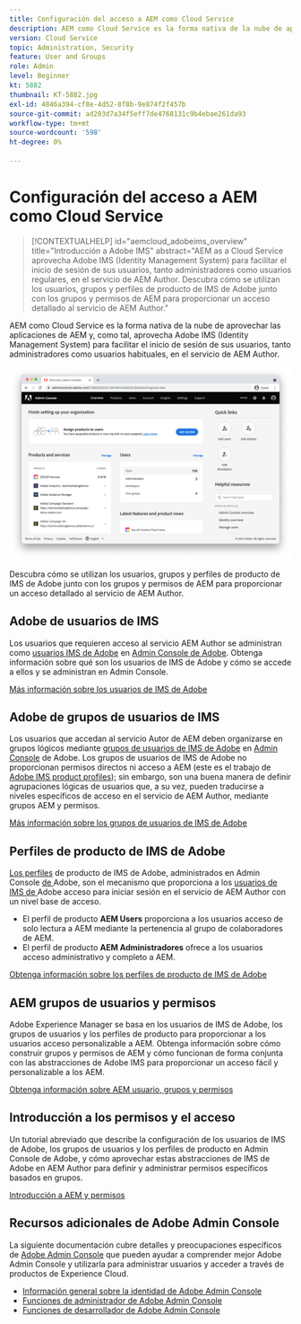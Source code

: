 ```yaml
---
title: Configuración del acceso a AEM como Cloud Service
description: AEM como Cloud Service es la forma nativa de la nube de aprovechar las aplicaciones de AEM y, como tal, aprovecha Adobe IMS (Identity Management System) para facilitar el inicio de sesión de los usuarios, tanto administradores como usuarios normales, en el servicio de AEM Author. Descubra cómo se utilizan los usuarios de IMS de Adobe, los grupos de usuarios y los perfiles de producto junto con los grupos de AEM y los permisos para proporcionar acceso específico a AEM Author.
version: Cloud Service
topic: Administration, Security
feature: User and Groups
role: Admin
level: Beginner
kt: 5882
thumbnail: KT-5882.jpg
exl-id: 4846a394-cf8e-4d52-8f8b-9e874f2f457b
source-git-commit: ad203d7a34f5eff7de4768131c9b4ebae261da93
workflow-type: tm+mt
source-wordcount: '598'
ht-degree: 0%

---
```


# Configuración del acceso a AEM como Cloud Service

>[!CONTEXTUALHELP]
>id="aemcloud_adobeims_overview"
>title="Introducción a Adobe IMS"
>abstract="AEM as a Cloud Service aprovecha Adobe IMS (Identity Management System) para facilitar el inicio de sesión de sus usuarios, tanto administradores como usuarios regulares, en el servicio de AEM Author. Descubra cómo se utilizan los usuarios, grupos y perfiles de producto de IMS de Adobe junto con los grupos y permisos de AEM para proporcionar un acceso detallado al servicio de AEM Author."

AEM como Cloud Service es la forma nativa de la nube de aprovechar las aplicaciones de AEM y, como tal, aprovecha Adobe IMS (Identity Management System) para facilitar el inicio de sesión de sus usuarios, tanto administradores como usuarios habituales, en el servicio de AEM Author.

![Adobe Admin Console](./assets/hero.png)

Descubra cómo se utilizan los usuarios, grupos y perfiles de producto de IMS de Adobe junto con los grupos y permisos de AEM para proporcionar un acceso detallado al servicio de AEM Author.

## Adobe de usuarios de IMS

Los usuarios que requieren acceso al servicio AEM Author se administran como [usuarios IMS de Adobe](https://helpx.adobe.com/es/enterprise/using/set-up-identity.html) en [Admin Console de Adobe](https://adminconsole.adobe.com). Obtenga información sobre qué son los usuarios de IMS de Adobe y cómo se accede a ellos y se administran en Admin Console.

[Más información sobre los usuarios de IMS de Adobe](./adobe-ims-users.md)

## Adobe de grupos de usuarios de IMS

Los usuarios que accedan al servicio Autor de AEM deben organizarse en grupos lógicos mediante [grupos de usuarios de IMS de Adobe](https://helpx.adobe.com/enterprise/using/user-groups.html) en [Admin Console](https://adminconsole.adobe.com) de Adobe. Los grupos de usuarios de IMS de Adobe no proporcionan permisos directos ni acceso a AEM (este es el trabajo de [Adobe IMS product profiles](#adobe-ims-product-profiles)); sin embargo, son una buena manera de definir agrupaciones lógicas de usuarios que, a su vez, pueden traducirse a niveles específicos de acceso en el servicio de AEM Author, mediante grupos AEM y permisos.

[Más información sobre los grupos de usuarios de IMS de Adobe](./adobe-ims-user-groups.md)

## Perfiles de producto de IMS de Adobe

[Los perfiles](https://helpx.adobe.com/enterprise/using/manage-permissions-and-roles.html) de producto de IMS de Adobe, administrados en Admin Console [ de ](https://adminconsole.adobe.com)Adobe, son el mecanismo que proporciona a los  [usuarios de IMS de ](#adobe-ims-users) Adobe acceso para iniciar sesión en el servicio de AEM Author con un nivel base de acceso.

+ El perfil de producto __AEM Users__ proporciona a los usuarios acceso de solo lectura a AEM mediante la pertenencia al grupo de colaboradores de AEM.
+ El perfil de producto __AEM Administradores__ ofrece a los usuarios acceso administrativo y completo a AEM.

[Obtenga información sobre los perfiles de producto de IMS de Adobe](./adobe-ims-product-profiles.md)

## AEM grupos de usuarios y permisos

Adobe Experience Manager se basa en los usuarios de IMS de Adobe, los grupos de usuarios y los perfiles de producto para proporcionar a los usuarios acceso personalizable a AEM. Obtenga información sobre cómo construir grupos y permisos de AEM y cómo funcionan de forma conjunta con las abstracciones de Adobe IMS para proporcionar un acceso fácil y personalizable a los AEM.

[Obtenga información sobre AEM usuario, grupos y permisos](./aem-users-groups-and-permissions.md)

## Introducción a los permisos y el acceso

Un tutorial abreviado que describe la configuración de los usuarios de IMS de Adobe, los grupos de usuarios y los perfiles de producto en Admin Console de Adobe, y cómo aprovechar estas abstracciones de IMS de Adobe en AEM Author para definir y administrar permisos específicos basados en grupos.

[Introducción a AEM y permisos](./walk-through.md)

## Recursos adicionales de Adobe Admin Console

La siguiente documentación cubre detalles y preocupaciones específicos de [Adobe Admin Console](https://adminconsole.adobe.com) que pueden ayudar a comprender mejor Adobe Admin Console y utilizarla para administrar usuarios y acceder a través de productos de Experience Cloud.

+ [Información general sobre la identidad de Adobe Admin Console](https://helpx.adobe.com/enterprise/using/identity.html)
+ [Funciones de administrador de Adobe Admin Console](https://helpx.adobe.com/enterprise/using/admin-roles.html)
+ [Funciones de desarrollador de Adobe Admin Console](https://helpx.adobe.com/enterprise/using/manage-developers.html)
